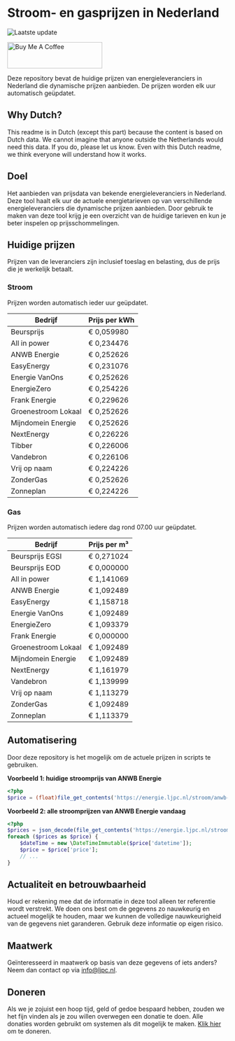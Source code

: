 # Stroom- en gasprijzen in Nederland

![Laatste update](https://img.shields.io/badge/laatste%20update-2024--01--27%2006%3A00%20CET-brightgreen)

<a href="https://www.buymeacoffee.com/Lars-" target="_blank"><img src="https://cdn.buymeacoffee.com/buttons/v2/default-orange.png" alt="Buy Me A Coffee" height="60" style="height: 60px !important;width: 217px !important;" ></a>

Deze repository bevat de huidige prijzen van energieleveranciers in Nederland die dynamische prijzen aanbieden. De prijzen worden elk uur automatisch geüpdatet.

## Why Dutch?

This readme is in Dutch (except this part) because the content is based on Dutch data. We cannot imagine that anyone outside the Netherlands would need this data. If you do, please let us know. Even with this Dutch readme, we think
everyone will understand how it works.

## Doel

Het aanbieden van prijsdata van bekende energieleveranciers in Nederland. Deze tool haalt elk uur de actuele energietarieven op van verschillende energieleveranciers die dynamische prijzen aanbieden. Door gebruik te maken van deze tool
krijg je een overzicht van de huidige tarieven en kun je beter inspelen op prijsschommelingen.

## Huidige prijzen

Prijzen van de leveranciers zijn inclusief toeslag en belasting, dus de prijs die je werkelijk betaalt.

### Stroom

Prijzen worden automatisch ieder uur geüpdatet.

 Bedrijf | Prijs per kWh 
---------|---------------
Beursprijs | € 0,059980
All in power | € 0,234476
ANWB Energie | € 0,252626
EasyEnergy | € 0,231076
Energie VanOns | € 0,252626
EnergieZero | € 0,254226
Frank Energie | € 0,229626
Groenestroom Lokaal | € 0,252626
Mijndomein Energie | € 0,252626
NextEnergy | € 0,226226
Tibber | € 0,226006
Vandebron | € 0,226106
Vrij op naam | € 0,224226
ZonderGas | € 0,252626
Zonneplan | € 0,224226


### Gas

Prijzen worden automatisch iedere dag rond 07.00 uur geüpdatet.

 Bedrijf | Prijs per m³ 
---------|--------------
Beursprijs EGSI | € 0,271024
Beursprijs EOD | € 0,000000
All in power | € 1,141069
ANWB Energie | € 1,092489
EasyEnergy | € 1,158718
Energie VanOns | € 1,092489
EnergieZero | € 1,093379
Frank Energie | € 0,000000
Groenestroom Lokaal | € 1,092489
Mijndomein Energie | € 1,092489
NextEnergy | € 1,161979
Vandebron | € 1,139999
Vrij op naam | € 1,113279
ZonderGas | € 1,092489
Zonneplan | € 1,113379


## Automatisering

Door deze repository is het mogelijk om de actuele prijzen in scripts te gebruiken.

**Voorbeeld 1: huidige stroomprijs van ANWB Energie**

```php
<?php
$price = (float)file_get_contents('https://energie.ljpc.nl/stroom/anwb-energie-nu.txt');

```

**Voorbeeld 2: alle stroomprijzen van ANWB Energie vandaag**

```php
<?php
$prices = json_decode(file_get_contents('https://energie.ljpc.nl/stroom/all-in-power-vandaag.json'),true);
foreach ($prices as $price) {
    $dateTime = new \DateTimeImmutable($price['datetime']);
    $price = $price['price'];
    // ...
}
```

## Actualiteit en betrouwbaarheid

Houd er rekening mee dat de informatie in deze tool alleen ter referentie wordt verstrekt. We doen ons best om de gegevens zo nauwkeurig en actueel mogelijk te houden, maar we kunnen de volledige nauwkeurigheid van de gegevens niet
garanderen. Gebruik deze informatie op eigen risico.

## Maatwerk

Geïnteresseerd in maatwerk op basis van deze gegevens of iets anders? Neem dan contact op
via [info@ljpc.nl](mailto:info@ljpc.nl?subject=Energie%20prijzen).

## Doneren

Als we je zojuist een hoop tijd, geld of gedoe bespaard hebben, zouden we het fijn vinden als je zou willen overwegen een
donatie te doen. Alle donaties worden gebruikt om systemen als dit mogelijk te
maken. [Klik hier](https://www.buymeacoffee.com/Lars-) om te doneren.
